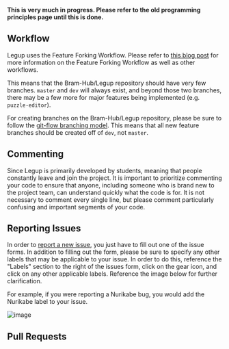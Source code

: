 **This is very much in progress. Please refer to the old programming principles page until this is done.**

## Workflow
Legup uses the Feature Forking Workflow. Please refer to [this blog post](https://medium.com/@jerrylin720/git-workflow-comparison-f84d270708ab) for more information on the Feature Forking Workflow as well as other workflows.

This means that the Bram-Hub/Legup repository should have very few branches. `master` and `dev` will always exist, and beyond those two branches, there may be a few more for major features being implemented (e.g. `puzzle-editor`).

For creating branches on the Bram-Hub/Legup repository, please be sure to follow the [git-flow branching model](https://nvie.com/posts/a-successful-git-branching-model/). This means that all new feature branches should be created off of `dev`, not `master`.

## Commenting
Since Legup is primarily developed by students, meaning that people constantly leave and join the project. It is important to prioritize commenting your code to ensure that anyone, including someone who is brand new to the project team, can understand quickly what the code is for. It is not necessary to comment every single line, but please comment particularly confusing and important segments of your code.

## Reporting Issues
In order to [report a new issue](https://github.com/Bram-Hub/Legup/issues/new/choose), you just have to fill out one of the issue forms. In addition to filling out the form, please be sure to specify any other labels that may be applicable to your issue. In order to do this, reference the "Labels" section to the right of the issues form, click on the gear icon, and click on any other applicable labels. Reference the image below for further clarification.

For example, if you were reporting a Nurikabe bug, you would add the Nurikabe label to your issue.

![image](https://user-images.githubusercontent.com/46334090/182708802-918283a9-7fef-4c63-b275-7a5f44f7a8a1.png)

## Pull Requests
